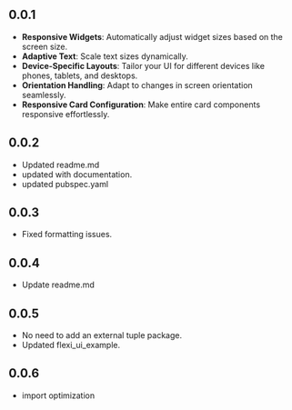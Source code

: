## 0.0.1

- **Responsive Widgets**: Automatically adjust widget sizes based on the screen size.
- **Adaptive Text**: Scale text sizes dynamically.
- **Device-Specific Layouts**: Tailor your UI for different devices like phones, tablets, and
  desktops.
- **Orientation Handling**: Adapt to changes in screen orientation seamlessly.
- **Responsive Card Configuration**: Make entire card components responsive effortlessly.

## 0.0.2

- Updated readme.md
- updated with documentation.
- updated pubspec.yaml

## 0.0.3

- Fixed formatting issues.

## 0.0.4

- Update readme.md

## 0.0.5

- No need to add an external tuple package.
- Updated flexi_ui_example.

## 0.0.6

- import optimization